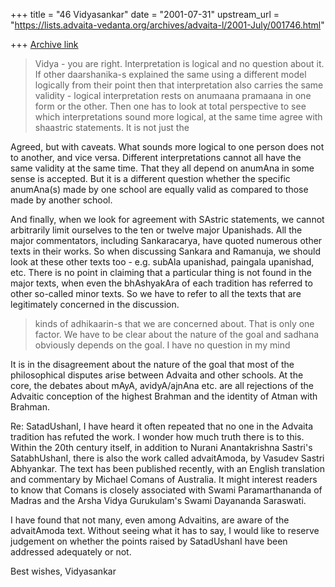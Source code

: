 +++
title = "46 Vidyasankar"
date = "2001-07-31"
upstream_url = "https://lists.advaita-vedanta.org/archives/advaita-l/2001-July/001746.html"

+++
[Archive link](https://lists.advaita-vedanta.org/archives/advaita-l/2001-July/001746.html)

>Vidya - you are right.  Interpretation is logical and no question
>about it.  If other daarshanika-s explained the same using a
>different model logically from their point then that interpretation
>also carries the same validity - logical interpretation rests on
>anumaana pramaana in one form or the other.  Then one has to look at
>total perspective to see which interpretations sound more logical, at
>the same time agree with shaastric statements.  It is not just the

Agreed, but with caveats. What sounds more logical to one person
does not to another, and vice versa. Different interpretations
cannot all have the same validity at the same time. That they all
depend on anumAna in some sense is accepted. But it is a different
question whether the specific anumAna(s) made by one school are
equally valid as compared to those made by another school.

And finally, when we look for agreement with SAstric statements,
we cannot arbitrarily limit ourselves to the ten or twelve major
Upanishads. All the major commentators, including Sankaracarya,
have quoted numerous other texts in their works. So when discussing
Sankara and Ramanuja, we should look at these other texts too -
e.g. subAla upanishad, paingala upanishad, etc. There is no point
in claiming that a particular thing is not found in the major texts,
when even the bhAshyakAra of each tradition has referred to other
so-called minor texts. So we have to refer to all the texts that
are legitimately concerned in the discussion.

>kinds of adhikaarin-s that we are concerned about.  That is only one
>factor.   We have to be clear about the nature of the goal and
>sadhana obviously depends on the goal.  I have no question in my mind

It is in the disagreement about the nature of the goal that most of
the philosophical disputes arise between Advaita and other schools.
At the core, the debates about mAyA, avidyA/ajnAna etc. are all
rejections of the Advaitic conception of the highest Brahman and the
identity of Atman with Brahman.

Re: SatadUshanI, I have heard it often repeated that no one in the
Advaita tradition has refuted the work. I wonder how much truth there
is to this. Within the 20th century itself, in addition to Nurani
Anantakrishna Sastri's SatabhUshanI, there is also the work called
advaitAmoda, by Vasudev Sastri Abhyankar. The text has been published
recently, with an English translation and commentary by Michael Comans
of Australia. It might interest readers to know that Comans is closely
associated with Swami Paramarthananda of Madras and the Arsha Vidya
Gurukulam's Swami Dayananda Saraswati.

I have found that not many, even among Advaitins, are aware of the
advaitAmoda text. Without seeing what it has to say, I would like to
reserve judgement on whether the points raised by SatadUshanI have been
addressed adequately or not.

Best wishes,
Vidyasankar

